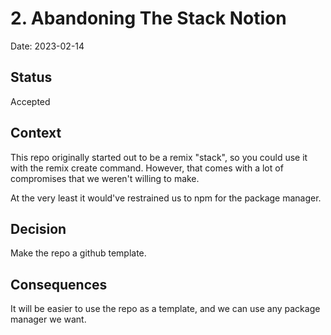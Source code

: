 # 2. Abandoning The Stack Notion

Date: 2023-02-14

## Status

Accepted

## Context

This repo originally started out to be a remix "stack", so you could use it with
the remix create command. However, that comes with a lot of compromises that we weren't
willing to make.

At the very least it would've restrained us to npm for the package manager.

## Decision

Make the repo a github template.

## Consequences

It will be easier to use the repo as a template, and we can use any package manager we want.
